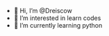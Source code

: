 - 👋 Hi, I’m @Dreiscow
- 👀 I’m interested in learn codes
- 🌱 I’m currently learning python


<!---
Dreiscow/Dreiscow is a ✨ special ✨ repository because its `README.md` (this file) appears on your GitHub profile.
You can click the Preview link to take a look at your changes.
--->
